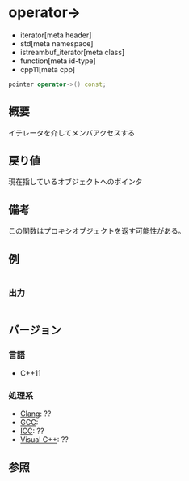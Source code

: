 # operator->
* iterator[meta header]
* std[meta namespace]
* istreambuf_iterator[meta class]
* function[meta id-type]
* cpp11[meta cpp]

```cpp
pointer operator->() const;
```

## 概要
イテレータを介してメンバアクセスする


## 戻り値
現在指しているオブジェクトへのポインタ


## 備考
この関数はプロキシオブジェクトを返す可能性がある。


## 例
```cpp
```

### 出力
```
```

## バージョン
### 言語
- C++11

### 処理系
- [Clang](/implementation.md#clang): ??
- [GCC](/implementation.md#gcc): 
- [ICC](/implementation.md#icc): ??
- [Visual C++](/implementation.md#visual_cpp): ??


## 参照


